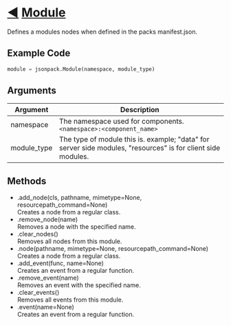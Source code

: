 # [◀](./index.html) [Module](/jsonpack/__init__.py)

Defines a modules nodes when defined in the packs manifest.json.

## Example Code
```py
module = jsonpack.Module(namespace, module_type)
```

## Arguments

| Argument | Description |
|--|--|
|namespace|The namespace used for components. `<namespace>:<component_name>`|
|module_type|The type of module this is. example; "data" for server side modules, "resources" is for client side modules.|

## Methods

- .add_node(cls, pathname, mimetype=None, resourcepath_command=None)<br>Creates a node from a regular class.
- .remove_node(name)<br>Removes a node with the specified name.
- .clear_nodes()<br>Removes all nodes from this module.
- .node(pathname, mimetype=None, resourcepath_command=None)<br>Creates a node from a regular class.
- .add_event(func, name=None)<br>Creates an event from a regular function.
- .remove_event(name)<br>Removes an event with the specified name.
- .clear_events()<br>Removes all events from this module.
- .event(name=None)<br>Creates an event from a regular function.